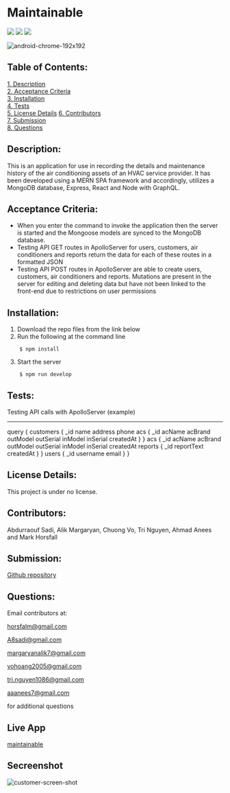 # Maintainable

![](https://img.shields.io/badge/Database-MongoDB-yellow?style=flat-square&logo=mongoDB)  ![](https://img.shields.io/badge/npm%20package-express-orange?style=flat-square&logo=npm) ![](https://img.shields.io/badge/npm%20package-mongoose-cyan?style=flat-square&logo=npm)

![android-chrome-192x192](https://user-images.githubusercontent.com/92696470/163481736-9852e55d-5d09-4177-a33c-ca0756cb2e33.png)

## Table of Contents:  
[1. Description](#Description)  
[2. Acceptance Criteria](#Acceptance-Criteria)  
[3. Installation](#Installation)  
[4. Tests](#Tests)  
[5. License Details](#License-Details)
[6. Contributors](#Contributors)  
[7. Submission](#Submission)   
[8. Questions](#Questions)  

## Description:

This is an application for use in recording the details and maintenance history of the air conditioning assets of an HVAC service provider. It has been developed using a MERN SPA framework and accordingly, utilizes a MongoDB database, Express, React and Node with GraphQL.

## Acceptance Criteria:

- When you enter the command to invoke the application then the server is started and the Mongoose models are synced to the MongoDB database.  
- Testing API GET routes in ApolloServer for users, customers, air conditioners and reports return the data for each of these routes in a formatted JSON
- Testing API POST routes in ApolloServer are able to create users, customers, air conditioners and reports. Mutations are present in the server for editing and deleting data but have not been linked to the front-end due to restrictions on user permissions

## Installation:

1. Download the repo files from the link below
2. Run the following at the command line
```
    $ npm install
```
3. Start the server
```
    $ npm run develop
```

## Tests:  

Testing API calls with ApolloServer (example)  

---
query {
    customers {
        _id
        name
        address
        phone
        acs {
            _id
            acName
            acBrand
            outModel
            outSerial
            inModel
            inSerial
            createdAt
            }
        }
    acs {
        _id
        acName
        acBrand
        outModel
        outSerial
        inModel
        inSerial
        createdAt
        reports {
            _id
            reportText
            createdAt
            }
        }
    users {
        _id
        username
        email
        }
    }

## License Details: 

This project is under no license. 

## Contributors:

Abdurraouf Sadi, Alik Margaryan, Chuong Vo, Tri Nguyen, Ahmad Anees and Mark Horsfall 

## Submission:

[Github repository](https://github.com/horsfalm/maintainable)

## Questions:

Email contributors at:  

horsfalm@gmail.com

A8sadi@gmail.com

margaryanalik7@gmail.com

vohoang2005@gmail.com

tri.nguyen1086@gmail.com

aaanees7@gmail.com

for additional questions

## Live App
[maintainable](https://maintainable.herokuapp.com/)

## Secreenshot
![customer-screen-shot](https://user-images.githubusercontent.com/92696470/163481817-a32be29e-e89f-4c72-ae1a-b79b068192ae.PNG)

